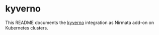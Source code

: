 # kyverno
This README documents the [kyverno](https://github.com/kyverno/kyverno) integration as Nirmata add-on on Kubernetes clusters.
